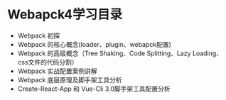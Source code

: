 # Webapck4学习目录
* Webpack 初探
* Webpack 的核心概念(loader、plugin、webapck配置)
* Webpack 的高级概念（Tree Shaking、Code Splitting、Lazy Loading、css文件的代码分割）
* Webpack 实战配置案例讲解
* Webpack 底层原理及脚手架工具分析
* Create-React-App 和 Vue-Cli 3.0脚手架工具配置分析
